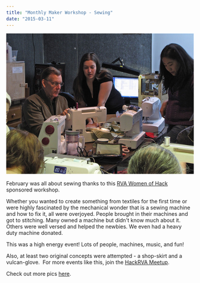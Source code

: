 ```yaml
---
title: "Monthly Maker Workshop - Sewing"
date: "2015-03-11"
---
```


[![SewingWorkshop](images/SewingWorkshop.jpg)](http://www.hackrva.org/blog/wp-content/uploads/2015/03/SewingWorkshop.jpg)

February was all about sewing thanks to this [RVA Women of Hack](http://www.meetup.com/WoHack/) sponsored workshop.

Whether you wanted to create something from textiles for the first time or were highly fascinated by the mechanical wonder that is a sewing machine and how to fix it, all were overjoyed. People brought in their machines and got to stitching. Many owned a machine but didn't know much about it. Others were well versed and helped the newbies. We even had a heavy duty machine donated.

This was a high energy event! Lots of people, machines, music, and fun!

Also, at least two original concepts were attempted - a shop-skirt and a vulcan-glove.  For more events like this, join the [HackRVA Meetup](http://www.meetup.com/HackRVA-Meetup/).

Check out more pics [here](https://www.flickr.com/photos/hackrva/sets/72157648952671544/).
